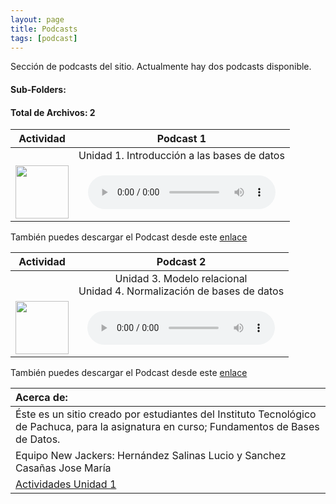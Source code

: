 ```yaml
---
layout: page
title: Podcasts
tags: [podcast]
---
```

Sección de podcasts del sitio. Actualmente hay dos podcasts disponible.
#### Sub-Folders: 
#### Total de Archivos: 2

| Actividad | Podcast 1 | 
| :-------: | :------: | 
|   | Unidad 1. Introducción a las bases de datos      | 
|  <img src="https://basededatostec.github.io/img/pod.png" width="85" height="85"> | <audio src="https://basededatostec.github.io/img/podcast.mp3" controls="controls" type="audio/mpeg" preload="preload"></audio> | 

También puedes descargar el Podcast desde este [enlace](https://basededatostec.github.io/img/podcast.mp3 "descarga el podcast")

| Actividad | Podcast 2 | 
| :-------: | :------: | 
|   | Unidad 3. Modelo relacional<br>Unidad 4. Normalización de bases de datos      | 
|  <img src="https://basededatostec.github.io/img/pods.png" width="85" height="85"> | <audio src="https://basededatostec.github.io/img/podcast2.mp3" controls="controls" type="audio/mpeg" preload="preload"></audio> | 

También puedes descargar el Podcast desde este [enlace](https://basededatostec.github.io/img/podcast2.mp3 "descarga el podcast")

|  Acerca de: | 
| :------ | 
| Éste es un sitio creado por estudiantes del Instituto Tecnológico de Pachuca, para la asignatura en curso; Fundamentos de Bases de Datos. | 
| Equipo New Jackers: Hernández Salinas Lucio y Sanchez Casañas Jose María |
| <a href="https://basededatostec.github.io/unidaduno/">Actividades Unidad 1</a> |
